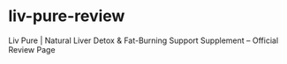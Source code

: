 # liv-pure-review
Liv Pure | Natural Liver Detox &amp; Fat-Burning Support Supplement – Official Review Page
